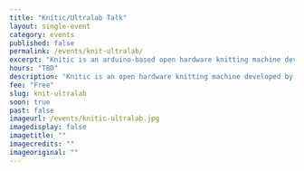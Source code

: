 ```yaml
---
title: "Knitic/Ultralab Talk"
layout: single-event
category: events
published: false
permalink: /events/knit-ultralab/
excerpt: "Knitic is an arduino-based open hardware knitting machine developed by Varvara Guljajeva & Mar Canet"
hours: "TBD"
description: "Knitic is an open hardware knitting machine developed by Varvara Guljajeva & Mar Canet"
fee: "Free"
slug: knit-ultralab
soon: true
past: false
imageurl: /events/knitic-ultralab.jpg
imagedisplay: false
imagetitle: ""
imagecredits: ""
imageoriginal: ""
---
```

